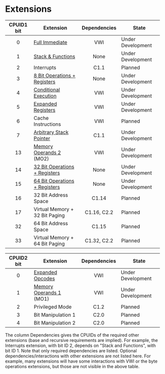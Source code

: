 # Extensions

| CPUID1 bit | Extension                                                 | Dependencies | State             |
|:----------:|-----------------------------------------------------------|:------------:|-------------------|
|     0      | [Full Immediate](./full-immediates)                       | VWI          | Under Development |
|     1      | [Stack & Functions](./stack-and-functions)                | None         | Under Development |
|     2      | Interrupts                                                | C1.1         | Planned           |
|     3      | [8 Bit Operations + Registers](./half-word-operations)    | None         | Under Development |
|     4      | [Conditional Execution](./conditional-prefix)             | VWI          | Under Development |
|     5      | [Expanded Registers](./expanded-registers)                | VWI          | Under Development |
|     6      | Cache Instructions                                        | VWI          | Planned           |
|     7      | [Arbitrary Stack Pointer](./arbitrary-stack-pointer)      | C1.1         | Under Development |
|     13     | [Memory Operands 2](./memory-operands-2) (MO2)            | VWI          | Under Development |
|     14     | [32 Bit Operations + Registers](./double-word-operations) | None         | Under Development |
|     15     | [64 Bit Operations + Registers](./quad-word-operations)   | None         | Under Development |
|     16     | 32 Bit Address Space                                      | C1.14        | Planned           |
|     17     | Virtual Memory + 32 Bit Paging                            | C1.16, C2.2  | Planned           |
|     32     | 64 Bit Address Space                                      | C1.15        | Planned           |
|     33     | Virtual Memory + 64 Bit Paging                            | C1.32, C2.2  | Planned           |


| CPUID2 bit | Extension                                                 | Dependencies | State             |
|:----------:|-----------------------------------------------------------|:------------:|-------------------|
|     0      | [Expanded Opcodes](./expanded-opcodes)                    | VWI          | Under Development |
|     1      | [Memory Operands 1](./memory-operands-1) (MO1)            | VWI          | Under Development |
|     2      | Privileged Mode                                           | C1.2         | Planned           |
|     3      | Bit Manipulation 1                                        | C2.0         | Planned           |
|     4      | Bit Manipulation 2                                        | C2.0         | Planned           |


The column Dependencies gives the CPUIDs of the required other extensions (base and recursive requirements are implied). For example, the Interrupts extension, with bit ID 2, depends on "Stack and Functions", with bit ID 1.  Note that only required dependencies are listed. Optional dependencies/interactions with other extensions are not listed here. For example, many extensions will have some interactions with VWI or the byte operations extensions, but those are not visible in the above table.
